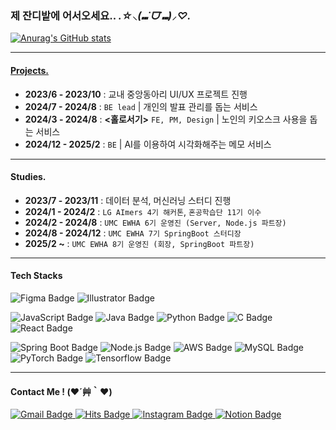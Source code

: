 ### 제 잔디밭에 어서오세요.. *.☆⸜(⑉˙ᗜ˙⑉)⸝♡.*

[![Anurag's GitHub stats](https://github-readme-stats.vercel.app/api?username=yooniicode)](https://github.com/anuraghazra/github-readme-stats)

---

#### [Projects.](https://www.notion.so/1affc8937f6580eeaea0de44ecb13b9f?pvs=21)

- **2023/6 - 2023/10** : 교내 중앙동아리 UI/UX 프로젝트 진행  
- **2024/7 - 2024/8** : **<PicoPitch>** `BE lead` | 개인의 발표 관리를 돕는 서비스  
- **2024/3 - 2024/8** : **<홀로서기>** `FE, PM, Design` | 노인의 키오스크 사용을 돕는 서비스  
- **2024/12 - 2025/2** : **<Edison>** `BE` | AI를 이용하여 시각화해주는 메모 서비스  

---

#### Studies.

- **2023/7 - 2023/11** : 데이터 분석, 머신러닝 스터디 진행  
- **2024/1 - 2024/2** : `LG AImers 4기 해커톤`, `혼공학습단 11기 이수`  
- **2024/2 - 2024/8** : `UMC EWHA 6기 운영진 (Server, Node.js 파트장)`  
- **2024/8 - 2024/12** : `UMC EWHA 7기 SpringBoot 스터디장`  
- **2025/2 ~** : `UMC EWHA 8기 운영진 (회장, SpringBoot 파트장)`  

---

#### Tech Stacks
<p align="left">
  <img src="https://img.shields.io/badge/Figma-F24E1E?style=flat-square&logo=Figma&logoColor=white" alt="Figma Badge">
  <img src="https://img.shields.io/badge/Adobe Illustrator-FF9A00?style=flat-square&logo=Adobe Illustrator&logoColor=white" alt="Illustrator Badge">
</p>

<p align="left">
  <img src="https://img.shields.io/badge/JavaScript-F7DF1E?style=flat-square&logo=JavaScript&logoColor=black" alt="JavaScript Badge">
  <img src="https://img.shields.io/badge/Java-007396?style=flat-square&logo=Java&logoColor=white" alt="Java Badge">
  <img src="https://img.shields.io/badge/Python-3776AB?style=flat-square&logo=Python&logoColor=white" alt="Python Badge">
  <img src="https://img.shields.io/badge/C-A8B9CC?style=flat-square&logo=C&logoColor=white" alt="C Badge">
  <img src="https://img.shields.io/badge/React-61DAFB?style=flat-square&logo=React&logoColor=black" alt="React Badge">
</p>

<p align="left">
  <img src="https://img.shields.io/badge/Spring Boot-6DB33F?style=flat-square&logo=Spring Boot&logoColor=white" alt="Spring Boot Badge">
  <img src="https://img.shields.io/badge/Node.js-339933?style=flat-square&logo=Node.js&logoColor=white" alt="Node.js Badge">
  <img src="https://img.shields.io/badge/AWS-232F3E?style=flat-square&logo=Amazon AWS&logoColor=white" alt="AWS Badge">
  <img src="https://img.shields.io/badge/MySQL-4479A1?style=flat-square&logo=MySQL&logoColor=white" alt="MySQL Badge">
  <img src="https://img.shields.io/badge/PyTorch-EE4C2C?style=flat-square&logo=PyTorch&logoColor=white" alt="PyTorch Badge">
  <img src="https://img.shields.io/badge/TensorFlow-FF6F00?style=flat-square&logo=TensorFlow&logoColor=white" alt="Tensorflow Badge">
</p>

---

#### Contact Me ! (❤️´艸｀❤️)
<p align="left">
  <a href="mailto:estelle0329@ewha.ac.kr">
    <img src="https://img.shields.io/badge/Gmail-D14836?style=flat-square&logo=Gmail&logoColor=white" alt="Gmail Badge">
  </a>
  <a href="https://hits.seeyoufarm.com">
    <img src="https://hits.seeyoufarm.com/api/count/incr/badge.svg?url=https%3A%2F%2Fgithub.com%2Fyooniicode&count_bg=%2379C83D&title_bg=%23555555&icon=&icon_color=%23E7E7E7&title=hits&edge_flat=false" alt="Hits Badge">
  </a>
    <a href="https://www.instagram.com/pdxvhdx/">
    <img src="https://img.shields.io/badge/Instagram-E4405F?style=flat-square&logo=Instagram&logoColor=white" alt="Instagram Badge">
  </a>
  <a href="https://www.yoonicode.site/">
    <img src="https://img.shields.io/badge/Notion-000000?style=flat-square&logo=Notion&logoColor=white" alt="Notion Badge">
  </a>
</p>

